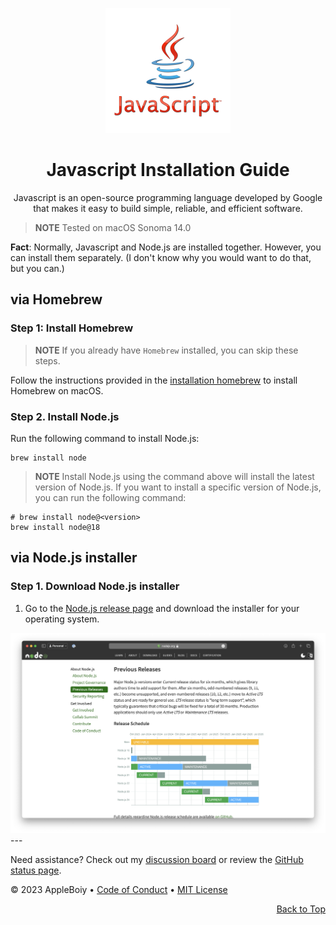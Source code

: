 <a name="top"></a>

<div align="center">
    <a href="https://www.javascript.com/">
        <img src="/img/nodejs/jsicon.png" alt="Javascript Logo" width="200" height="200">
    </a>
    <h1>Javascript Installation Guide</h1>
        <p>Javascript is an open-source programming language developed by Google that makes it easy to build simple, reliable, and efficient software.</p>
</div>

> **NOTE**
> Tested on macOS Sonoma 14.0

**Fact**: Normally, Javascript and Node.js are installed together. However, you can install them separately. (I don't know why you would want to do that, but you can.)

## via Homebrew

### Step 1: Install Homebrew

> **NOTE**
> If you already have `Homebrew` installed, you can skip these steps.

Follow the instructions provided in the [installation homebrew](homebrew.md#install_homebrew) to install Homebrew on macOS.

### Step 2. Install Node.js

Run the following command to install Node.js:

```shell
brew install node
```

> **NOTE**
> Install Node.js using the command above will install the latest version of Node.js. If you want to install a specific version of Node.js, you can run the following command:

```shell
# brew install node@<version>
brew install node@18
```

## via Node.js installer

### Step 1. Download Node.js installer

1. Go to the [Node.js release page](https://nodejs.org/en/download/releases/) and download the installer for your operating system.

<img src="/img/nodejs/node_releases_page.png" width="600">
---

Need assistance? Check out my [discussion board](https://github.com/AppleBoiy/cs-wiki101/discussions) or review the [GitHub status page](https://www.githubstatus.com).

&copy; 2023 AppleBoiy &bull; [Code of Conduct](https://www.contributor-covenant.org/version/2/1/code_of_conduct/code_of_conduct.md) &bull; [MIT License](LICENSE)

<p align="right"><a href="#top" style=" bottom: 20px; right: 20px;">Back to Top</a></p>
